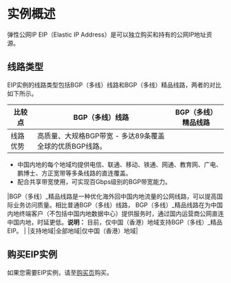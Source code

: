 # 实例概述

弹性公网IP EIP（Elastic IP Address）是可以独立购买和持有的公网IP地址资源。

## 线路类型

EIP实例的线路类型包括BGP（多线）线路和BGP（多线）精品线路，两者的对比如下所示。

|比较点|BGP（多线）线路|BGP（多线）精品线路|
|---|---------|-----------|
|线路优势|高质量、大规格BGP带宽 -   多达89条覆盖全球的优质BGP线路。
-   中国内地的每个地域均提供电信、联通、移动、铁通、网通、教育网、广电、鹏博士、方正宽带等多条线路的直连覆盖。
-   配合共享带宽使用，可实现百Gbps级别的BGP带宽能力。

|BGP（多线）\_精品线路是一种优化海外回中国内地流量的公网线路，可以提高国际业务访问质量。相比普通BGP（多线）线路， BGP（多线）\_精品线路在为中国内地终端客户（不包括中国内地数据中心）提供服务时，通过国内运营商公网直连中国内地，时延更低。**说明：** 目前，仅中国（香港）地域支持BGP（多线）\_精品EIP。 |
|支持地域|全部地域|仅中国（香港）地域|

## 购买EIP实例

如果您需要EIP实例，请至[购买页](https://common-buy.aliyun.com/?spm=5176.11182188.0.0.2d64488296hDlq&commodityCode=eip_pre&regionId=cn-hangzhou-dg-a01#%2Fbuy)购买。

